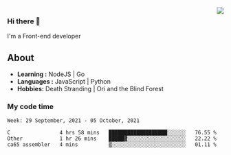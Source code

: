 <img align='right' src="https://github-readme-stats.vercel.app/api?username=strugglebak&show_icons=true">

### Hi there 👋

I'm a Front-end developer

## About

-  **Learning :** NodeJS | Go
-  **Languages :** JavaScript | Python
-  **Hobbies:** Death Stranding | Ori and the Blind Forest

### My code time

<!--START_SECTION:waka-->
```text
Week: 29 September, 2021 - 05 October, 2021

C                4 hrs 58 mins   ███████████████████░░░░░░   76.55 % 
Other            1 hr 26 mins    █████▓░░░░░░░░░░░░░░░░░░░   22.22 % 
ca65 assembler   4 mins          ▒░░░░░░░░░░░░░░░░░░░░░░░░   01.11 % 
```
<!--END_SECTION:waka-->
